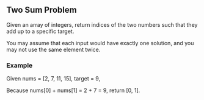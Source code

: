 Two Sum Problem
---------------

Given an array of integers, return indices of the two numbers such that they add up to a specific target.

You may assume that each input would have exactly one solution, and you may not use the same element twice.

### **Example**

Given nums = [2, 7, 11, 15], target = 9,

Because nums[0] + nums[1] = 2 + 7 = 9,
return [0, 1].